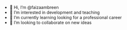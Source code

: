 - 👋 Hi, I’m @faizaambreen
- 👀 I’m interested in development and teaching 
- 🌱 I’m currently learning looking for a professional career 
- 💞️ I’m looking to collaborate on new ideas 


<!---
faizaambreen/faizaambreen is a ✨ special ✨ repository because its `README.md` (this file) appears on your GitHub profile.
You can click the Preview link to take a look at your changes.
--->
